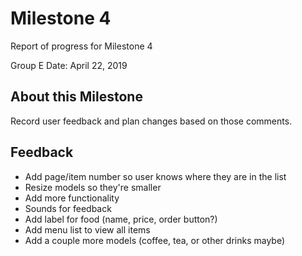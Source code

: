 # Milestone 4

Report of progress for Milestone 4

Group E
Date: April 22, 2019

## About this Milestone 

Record user feedback and plan changes based on those comments.

## Feedback

- Add page/item number so user knows where they are in the list
- Resize models so they're smaller
- Add more functionality
- Sounds for feedback 
- Add label for food (name, price, order button?)
- Add menu list to view all items
- Add a couple more models (coffee, tea, or other drinks maybe)